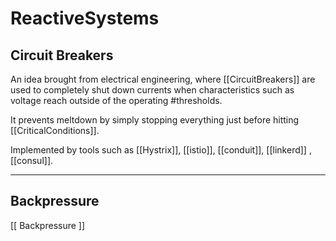 # ReactiveSystems

## Circuit Breakers

An idea brought from electrical engineering, where [[CircuitBreakers]] are used to completely shut down currents when characteristics such as voltage reach outside of the operating #thresholds.

It prevents meltdown by simply stopping everything just before hitting [[CriticalConditions]].

Implemented by tools such as [[Hystrix]], [[istio]], [[conduit]], [[linkerd]] , [[consul]].

___

## Backpressure

[[ Backpressure ]]
